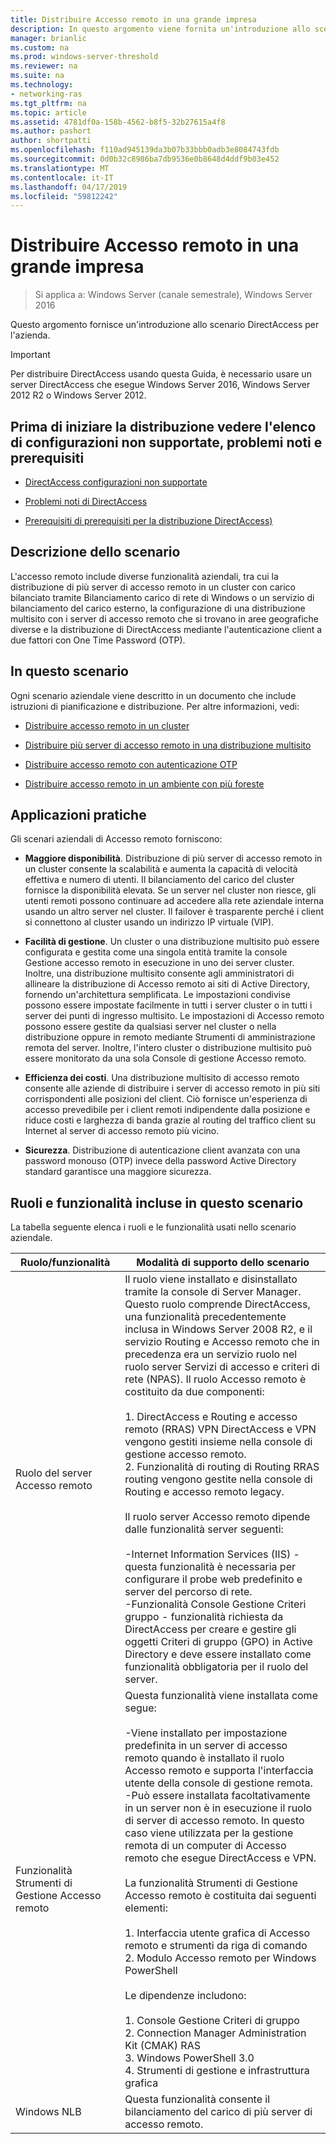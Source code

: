```yaml
---
title: Distribuire Accesso remoto in una grande impresa
description: In questo argomento viene fornita un'introduzione allo scenario DirectAccess in Windows Server 2016 per le aziende.
manager: brianlic
ms.custom: na
ms.prod: windows-server-threshold
ms.reviewer: na
ms.suite: na
ms.technology:
- networking-ras
ms.tgt_pltfrm: na
ms.topic: article
ms.assetid: 4781df0a-158b-4562-b8f5-32b27615a4f8
ms.author: pashort
author: shortpatti
ms.openlocfilehash: f110ad945139da3b07b33bbb0adb3e8084743fdb
ms.sourcegitcommit: 0d0b32c8986ba7db9536e0b8648d4ddf9b03e452
ms.translationtype: MT
ms.contentlocale: it-IT
ms.lasthandoff: 04/17/2019
ms.locfileid: "59812242"
---
```

# <a name="deploy-remote-access-in-an-enterprise"></a>Distribuire Accesso remoto in una grande impresa

>Si applica a: Windows Server (canale semestrale), Windows Server 2016

Questo argomento fornisce un'introduzione allo scenario DirectAccess per l'azienda.  
  
  
> [!IMPORTANT]  
> Per distribuire DirectAccess usando questa Guida, è necessario usare un server DirectAccess che esegue Windows Server 2016, Windows Server 2012 R2 o Windows Server 2012.  
  
## <a name="before-you-begin-deploying-see-the-list-of-unsupported-configurations-known-issues-and-prerequisites"></a>Prima di iniziare la distribuzione vedere l'elenco di configurazioni non supportate, problemi noti e prerequisiti  
  
-   [DirectAccess configurazioni non supportate](https://technet.microsoft.com/windows-server-docs/networking/remote-access/directaccess/directaccess-unsupported-configurations)  
  
-   [Problemi noti di DirectAccess](https://technet.microsoft.com/windows-server-docs/networking/remote-access/directaccess/directaccess-known-issues)  
  
-   [Prerequisiti di prerequisiti per la distribuzione DirectAccess)](https://technet.microsoft.com/windows-server-docs/networking/remote-access/directaccess/prerequisites-for-deploying-directaccess)  
  
## <a name="BKMK_OVER"></a>Descrizione dello scenario  
L'accesso remoto include diverse funzionalità aziendali, tra cui la distribuzione di più server di accesso remoto in un cluster con carico bilanciato tramite Bilanciamento carico di rete di Windows o un servizio di bilanciamento del carico esterno, la configurazione di una distribuzione multisito con i server di accesso remoto che si trovano in aree geografiche diverse e la distribuzione di DirectAccess mediante l'autenticazione client a due fattori con One Time Password (OTP).  
  
## <a name="in-this-scenario"></a>In questo scenario  
Ogni scenario aziendale viene descritto in un documento che include istruzioni di pianificazione e distribuzione. Per altre informazioni, vedi:  
  
-   [Distribuire accesso remoto in un cluster](cluster/Deploy-Remote-Access-In-Cluster.md)  
  
-   [Distribuire più server di accesso remoto in una distribuzione multisito](multisite/Deploy-Multiple-Remote-Access-Servers-in-a-Multisite-Deployment.md)  
  
-   [Distribuire accesso remoto con autenticazione OTP](otp/Deploy-RA-OTP.md)  
  
-   [Distribuire accesso remoto in un ambiente con più foreste](multi-forest/Deploy-Remote-Access-in-a-Multi-Forest-Environment.md)  
  
## <a name="BKMK_APP"></a>Applicazioni pratiche  
Gli scenari aziendali di Accesso remoto forniscono:  
  
-   **Maggiore disponibilità**. Distribuzione di più server di accesso remoto in un cluster consente la scalabilità e aumenta la capacità di velocità effettiva e numero di utenti. Il bilanciamento del carico del cluster fornisce la disponibilità elevata. Se un server nel cluster non riesce, gli utenti remoti possono continuare ad accedere alla rete aziendale interna usando un altro server nel cluster. Il failover è trasparente perché i client si connettono al cluster usando un indirizzo IP virtuale (VIP).  
  
-   **Facilità di gestione**. Un cluster o una distribuzione multisito può essere configurata e gestita come una singola entità tramite la console Gestione accesso remoto in esecuzione in uno dei server cluster. Inoltre, una distribuzione multisito consente agli amministratori di allineare la distribuzione di Accesso remoto ai siti di Active Directory, fornendo un'architettura semplificata. Le impostazioni condivise possono essere impostate facilmente in tutti i server cluster o in tutti i server dei punti di ingresso multisito. Le impostazioni di Accesso remoto possono essere gestite da qualsiasi server nel cluster o nella distribuzione oppure in remoto mediante Strumenti di amministrazione remota del server. Inoltre, l'intero cluster o distribuzione multisito può essere monitorato da una sola Console di gestione Accesso remoto.  
  
-   **Efficienza dei costi**. Una distribuzione multisito di accesso remoto consente alle aziende di distribuire i server di accesso remoto in più siti corrispondenti alle posizioni del client. Ciò fornisce un'esperienza di accesso prevedibile per i client remoti indipendente dalla posizione e riduce costi e larghezza di banda grazie al routing del traffico client su Internet al server di accesso remoto più vicino.  
  
-   **Sicurezza**. Distribuzione di autenticazione client avanzata con una password monouso (OTP) invece della password Active Directory standard garantisce una maggiore sicurezza.  
  
## <a name="BKMK_NEW"></a>Ruoli e funzionalità incluse in questo scenario  
La tabella seguente elenca i ruoli e le funzionalità usati nello scenario aziendale.  
  
|Ruolo/funzionalità|Modalità di supporto dello scenario|  
|---------|-----------------|  
|Ruolo del server Accesso remoto|Il ruolo viene installato e disinstallato tramite la console di Server Manager. Questo ruolo comprende DirectAccess, una funzionalità precedentemente inclusa in Windows Server 2008 R2, e il servizio Routing e Accesso remoto che in precedenza era un servizio ruolo nel ruolo server Servizi di accesso e criteri di rete (NPAS). Il ruolo Accesso remoto è costituito da due componenti:<br /><br />1.  DirectAccess e Routing e accesso remoto (RRAS) VPN DirectAccess e VPN vengono gestiti insieme nella console di gestione accesso remoto.<br />2.  Funzionalità di routing di Routing RRAS routing vengono gestite nella console di Routing e accesso remoto legacy.<br /><br />Il ruolo server Accesso remoto dipende dalle funzionalità server seguenti:<br /><br />-Internet Information Services (IIS) - questa funzionalità è necessaria per configurare il probe web predefinito e server del percorso di rete.<br />-Funzionalità Console Gestione Criteri gruppo - funzionalità richiesta da DirectAccess per creare e gestire gli oggetti Criteri di gruppo (GPO) in Active Directory e deve essere installato come funzionalità obbligatoria per il ruolo del server.|  
|Funzionalità Strumenti di Gestione Accesso remoto|Questa funzionalità viene installata come segue:<br /><br />-Viene installato per impostazione predefinita in un server di accesso remoto quando è installato il ruolo Accesso remoto e supporta l'interfaccia utente della console di gestione remota.<br />-Può essere installata facoltativamente in un server non è in esecuzione il ruolo di server di accesso remoto. In questo caso viene utilizzata per la gestione remota di un computer di Accesso remoto che esegue DirectAccess e VPN.<br /><br />La funzionalità Strumenti di Gestione Accesso remoto è costituita dai seguenti elementi:<br /><br />1.  Interfaccia utente grafica di Accesso remoto e strumenti da riga di comando<br />2.  Modulo Accesso remoto per Windows PowerShell<br /><br />Le dipendenze includono:<br /><br />1.  Console Gestione Criteri di gruppo<br />2.  Connection Manager Administration Kit (CMAK) RAS<br />3.  Windows PowerShell 3.0<br />4.  Strumenti di gestione e infrastruttura grafica|  
|Windows NLB|Questa funzionalità consente il bilanciamento del carico di più server di accesso remoto.|  
  

  


